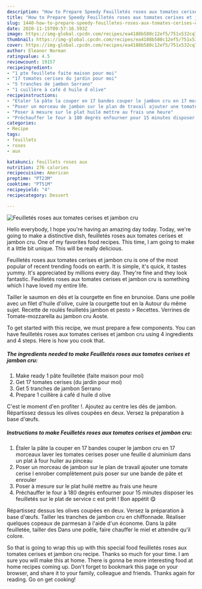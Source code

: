 ```yaml
---
description: "How to Prepare Speedy Feuilletés roses aux tomates cerises et jambon cru"
title: "How to Prepare Speedy Feuilletés roses aux tomates cerises et jambon cru"
slug: 1440-how-to-prepare-speedy-feuilletes-roses-aux-tomates-cerises-et-jambon-cru
date: 2020-11-15T09:57:16.593Z
image: https://img-global.cpcdn.com/recipes/ea4188b580c12ef5/751x532cq70/feuilletes-roses-aux-tomates-cerises-et-jambon-cru-photo-principale-de-la-recette.jpg
thumbnail: https://img-global.cpcdn.com/recipes/ea4188b580c12ef5/751x532cq70/feuilletes-roses-aux-tomates-cerises-et-jambon-cru-photo-principale-de-la-recette.jpg
cover: https://img-global.cpcdn.com/recipes/ea4188b580c12ef5/751x532cq70/feuilletes-roses-aux-tomates-cerises-et-jambon-cru-photo-principale-de-la-recette.jpg
author: Eleanor Norman
ratingvalue: 4.5
reviewcount: 19157
recipeingredient:
- "1 pte feuillete faite maison pour moi"
- "17 tomates cerises du jardin pour moi"
- "5 tranches de jambon Serrano"
- "1 cuillère à café d huile d olive"
recipeinstructions:
- "Étaler la pâte la couper en 17 bandes couper le jambon cru en 17 morceaux laver les tomates cerises poser une feuille d aluminium dans un plat à four huiler au pinceau"
- "Poser un morceau de jambon sur le plan de travail ajouter une tomate cerise l enrober complètement puis poser sur une bande de pâte et enrouler"
- "Poser à mesure sur le plat huilé mettre au frais une heure"
- "Préchauffer le four à 180 degrés enfourner pour 15 minutes disposer les feuilletés sur le plat de service c est prêt ! Bon appétit 😋"
categories:
- Recipe
tags:
- feuillets
- roses
- aux

katakunci: feuillets roses aux 
nutrition: 276 calories
recipecuisine: American
preptime: "PT23M"
cooktime: "PT51M"
recipeyield: "4"
recipecategory: Dessert

---
```



![Feuilletés roses aux tomates cerises et jambon cru](https://img-global.cpcdn.com/recipes/ea4188b580c12ef5/751x532cq70/feuilletes-roses-aux-tomates-cerises-et-jambon-cru-photo-principale-de-la-recette.jpg)

Hello everybody, I hope you're having an amazing day today. Today, we're going to make a distinctive dish, feuilletés roses aux tomates cerises et jambon cru. One of my favorites food recipes. This time, I am going to make it a little bit unique. This will be really delicious.

Feuilletés roses aux tomates cerises et jambon cru is one of the most popular of recent trending foods on earth. It is simple, it's quick, it tastes yummy. It's appreciated by millions every day. They're fine and they look fantastic. Feuilletés roses aux tomates cerises et jambon cru is something which I have loved my entire life.

Tailler le saumon en dés et la courgette en fine en brunoise. Dans une poêle avec un filet d&#39;huile d&#39;olive, cuire la courgette tout en la Autour du même sujet. Recette de roulés feuilletés jambon et pesto &gt; Recettes. Verrines de Tomate-mozzarella au jambon cru Aoste.


To get started with this recipe, we must prepare a few components. You can have feuilletés roses aux tomates cerises et jambon cru using 4 ingredients and 4 steps. Here is how you cook that.

<!--inarticleads1-->

##### The ingredients needed to make Feuilletés roses aux tomates cerises et jambon cru:

1. Make ready 1 pâte feuilletée (faite maison pour moi)
1. Get 17 tomates cerises (du jardin pour moi)
1. Get 5 tranches de jambon Serrano
1. Prepare 1 cuillère à café d huile d olive


C&#39;est le moment d&#39;en profiter !. Ajoutez au centre les dés de jambon. Répartissez dessus les olives coupées en deux. Versez la préparation à base d&#39;œufs. 

<!--inarticleads2-->

##### Instructions to make Feuilletés roses aux tomates cerises et jambon cru:

1. Étaler la pâte la couper en 17 bandes couper le jambon cru en 17 morceaux laver les tomates cerises poser une feuille d aluminium dans un plat à four huiler au pinceau
1. Poser un morceau de jambon sur le plan de travail ajouter une tomate cerise l enrober complètement puis poser sur une bande de pâte et enrouler
1. Poser à mesure sur le plat huilé mettre au frais une heure
1. Préchauffer le four à 180 degrés enfourner pour 15 minutes disposer les feuilletés sur le plat de service c est prêt ! Bon appétit 😋


Répartissez dessus les olives coupées en deux. Versez la préparation à base d&#39;œufs. Tailler les tranches de jambon cru en chiffonnade. Réaliser quelques copeaux de parmesan à l&#39;aide d&#39;un économe. Dans la pâte feuilletée, tailler des Dans une poêle, faire chauffer le miel et attendre qu&#39;il colore. 

So that is going to wrap this up with this special food feuilletés roses aux tomates cerises et jambon cru recipe. Thanks so much for your time. I am sure you will make this at home. There is gonna be more interesting food at home recipes coming up. Don't forget to bookmark this page on your browser, and share it to your family, colleague and friends. Thanks again for reading. Go on get cooking!
